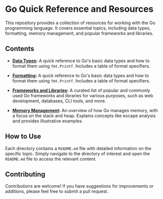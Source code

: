 # Go Quick Reference and Resources

This repository provides a collection of resources for working with the Go programming language.  It covers essential topics, including data types, formatting, memory management, and popular frameworks and libraries.

## Contents

* **[Data Types](./docs/types/README.md):**  A quick reference to Go's basic data types and how to format them using `fmt.Printf`.  Includes a table of format specifiers.

* **[Formatting](./docs/formatting/README.md):**  A quick reference to Go's basic data types and how to format them using `fmt.Printf`.  Includes a table of format specifiers.

* **[Frameworks and Libraries](./docs/frameworks/README.md):** A curated list of popular and commonly used Go frameworks and libraries for various purposes, such as web development, databases, CLI tools, and more.

* **[Memory Management](./docs/memory/README.md):** An overview of how Go manages memory, with a focus on the stack and heap.  Explains concepts like escape analysis and provides illustrative examples.


## How to Use

Each directory contains a `README.md` file with detailed information on the specific topic.  Simply navigate to the directory of interest and open the `README.md` file to access the relevant content.

## Contributing

Contributions are welcome! If you have suggestions for improvements or additions, please feel free to submit a pull request.
